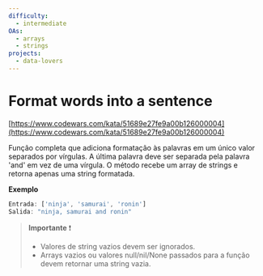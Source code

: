 ```yaml
---
difficulty:
  - intermediate
OAs:
  - arrays
  - strings
projects:
  - data-lovers
---
```


# Format words into a sentence

[https://www.codewars.com/kata/51689e27fe9a00b126000004](https://www.codewars.com/kata/51689e27fe9a00b126000004)

Função completa que adiciona formatação às palavras em um único valor
separados por vírgulas.
A última palavra deve ser separada pela palavra 'and' em vez de
uma vírgula.
O método recebe um array de strings e retorna apenas uma string formatada.

__Exemplo__

```js
Entrada: ['ninja', 'samurai', 'ronin']
Salida: "ninja, samurai and ronin"
```

> __Importante__ ❗
>
> - Valores de string vazios devem ser ignorados.
> - Arrays vazios ou valores null/nil/None passados ​​para a função devem
> retornar uma string vazia.
